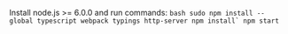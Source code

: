 Install node.js >= 6.0.0 and run commands:
    ```bash
    sudo npm install --global typescript webpack typings http-server
    npm install`
    npm start
    ```